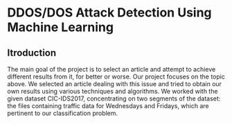 # DDOS/DOS Attack Detection Using Machine Learning
## Itroduction
The main goal of the project is to select an article and attempt to achieve different results from it, for better or worse. Our project focuses on the topic above. We selected an article dealing with this issue and tried to obtain our own results using various techniques and algorithms. We worked with the given dataset CIC-IDS2017, concentrating on two segments of the dataset: the files containing traffic data for Wednesdays and Fridays, which are pertinent to our classification problem.
